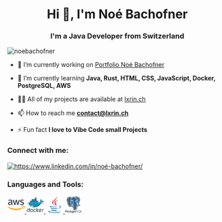 <h1 align="center">Hi 👋, I'm Noé Bachofner</h1>
<h3 align="center">I'm a Java Developer from Switzerland</h3>

<p align="left"> <img src="https://komarev.com/ghpvc/?username=noebachofner&label=Profile%20views&color=0e75b6&style=flat" alt="noebachofner" /> </p>

- 🔭 I’m currently working on [Portfolio Noé Bachofner](https://github.com/noebachofner/PortfolioNoeBachofner)

- 🌱 I’m currently learning **Java, Rust, HTML, CSS, JavaScript, Docker, PostgreSQL, AWS**

- 👨‍💻 All of my projects are available at [lxrin.ch](https://lxrin.ch)

- 📫 How to reach me **contact@lxrin.ch**

- ⚡ Fun fact **I love to Vibe Code small Projects**

<h3 align="left">Connect with me:</h3>
<p align="left">
<a href="https://www.linkedin.com/in/noé-bachofner/" target="blank"><img align="center" src="https://raw.githubusercontent.com/rahuldkjain/github-profile-readme-generator/master/src/images/icons/Social/linked-in-alt.svg" alt="https://www.linkedin.com/in/noé-bachofner/" height="30" width="40" /></a>
</p>

<h3 align="left">Languages and Tools:</h3>
<p align="left"> <a href="https://aws.amazon.com" target="_blank" rel="noreferrer"> <img src="https://raw.githubusercontent.com/devicons/devicon/master/icons/amazonwebservices/amazonwebservices-original-wordmark.svg" alt="aws" width="40" height="40"/> </a> <a href="https://www.docker.com/" target="_blank" rel="noreferrer"> <img src="https://raw.githubusercontent.com/devicons/devicon/master/icons/docker/docker-original-wordmark.svg" alt="docker" width="40" height="40"/> </a> <a href="https://www.java.com" target="_blank" rel="noreferrer"> <img src="https://raw.githubusercontent.com/devicons/devicon/master/icons/java/java-original.svg" alt="java" width="40" height="40"/> </a> <a href="https://www.postgresql.org" target="_blank" rel="noreferrer"> <img src="https://raw.githubusercontent.com/devicons/devicon/master/icons/postgresql/postgresql-original-wordmark.svg" alt="postgresql" width="40" height="40"/> </a> </p>

